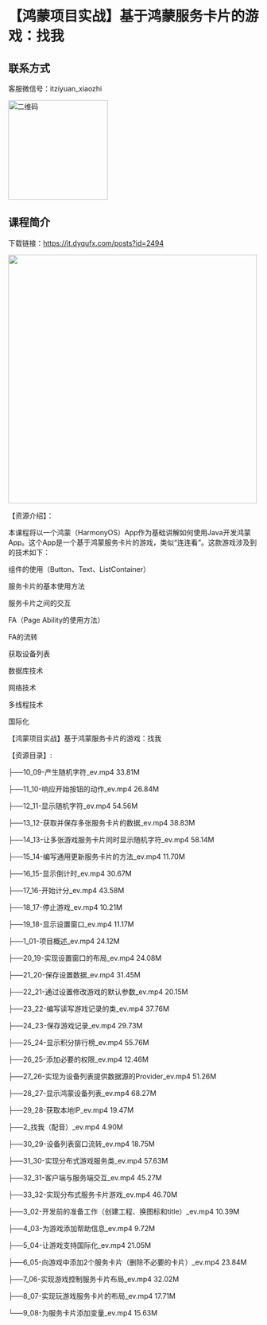 # 【鸿蒙项目实战】基于鸿蒙服务卡片的游戏：找我

## 联系方式

客服微信号：itziyuan_xiaozhi

<img src="https://ziyuanyun.oss-cn-guangzhou.aliyuncs.com/common/20240614073449/666b82192834a.jpg" width="200" height="200" alt="二维码">

## 课程简介

下载链接：https://it.dyqufx.com/posts?id=2494

<img src="https://ziyuanyun.oss-cn-guangzhou.aliyuncs.com/yun/20240515184029/6644911d4d3a1.jpg" width="500" alt="">

  【资源介绍】：

 本课程将以一个鸿蒙（HarmonyOS）App作为基础讲解如何使用Java开发鸿蒙App。这个App是一个基于鸿蒙服务卡片的游戏，类似“连连看”。这款游戏涉及到的技术如下：

 组件的使用（Button、Text、ListContainer）

 服务卡片的基本使用方法

 服务卡片之间的交互

 FA（Page Ability的使用方法）

 FA的流转

 获取设备列表

 数据库技术

 网络技术

 多线程技术

 国际化

 【鸿蒙项目实战】基于鸿蒙服务卡片的游戏：找我



 【资源目录】:

 ├──10_09-产生随机字符_ev.mp4 33.81M

 ├──11_10-响应开始按钮的动作_ev.mp4 26.84M

 ├──12_11-显示随机字符_ev.mp4 54.56M

 ├──13_12-获取并保存多张服务卡片的数据_ev.mp4 38.83M

 ├──14_13-让多张游戏服务卡片同时显示随机字符_ev.mp4 58.14M

 ├──15_14-编写通用更新服务卡片的方法_ev.mp4 11.70M

 ├──16_15-显示倒计时_ev.mp4 30.67M

 ├──17_16-开始计分_ev.mp4 43.58M

 ├──18_17-停止游戏_ev.mp4 10.21M

 ├──19_18-显示设置窗口_ev.mp4 11.17M

 ├──1_01-项目概述_ev.mp4 24.12M

 ├──20_19-实现设置窗口的布局_ev.mp4 24.08M

 ├──21_20-保存设置数据_ev.mp4 31.45M

 ├──22_21-通过设置修改游戏的默认参数_ev.mp4 20.15M

 ├──23_22-编写读写游戏记录的类_ev.mp4 37.76M

 ├──24_23-保存游戏记录_ev.mp4 29.73M

 ├──25_24-显示积分排行榜_ev.mp4 55.76M

 ├──26_25-添加必要的权限_ev.mp4 12.46M

 ├──27_26-实现为设备列表提供数据源的Provider_ev.mp4 51.26M

 ├──28_27-显示鸿蒙设备列表_ev.mp4 68.27M

 ├──29_28-获取本地IP_ev.mp4 19.47M

 ├──2_找我（配音）_ev.mp4 4.90M

 ├──30_29-设备列表窗口流转_ev.mp4 18.75M

 ├──31_30-实现分布式游戏服务类_ev.mp4 57.63M

 ├──32_31-客户端与服务端交互_ev.mp4 45.27M

 ├──33_32-实现分布式服务卡片游戏_ev.mp4 46.70M

 ├──3_02-开发前的准备工作（创建工程、换图标和title）_ev.mp4 10.39M

 ├──4_03-为游戏添加帮助信息_ev.mp4 9.72M

 ├──5_04-让游戏支持国际化_ev.mp4 21.05M

 ├──6_05-向游戏中添加2个服务卡片（删除不必要的卡片）_ev.mp4 23.84M

 ├──7_06-实现游戏控制服务卡片布局_ev.mp4 32.02M

 ├──8_07-实现玩游戏服务卡片的布局_ev.mp4 17.71M

 └──9_08-为服务卡片添加变量_ev.mp4 15.63M

  
